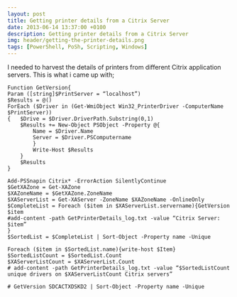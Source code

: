 ```yaml
---
layout: post
title: Getting printer details from a Citrix Server
date: 2013-06-14 13:37:00 +0100
description: Getting printer details from a Citrix Server
img: header/getting-the-printer-details.png
tags: [PowerShell, PoSh, Scripting, Windows]
---
```

I needed to harvest the details of printers from different Citrix application servers. This is what i came up with;

	Function GetVersion{
	Param ([string]$PrintServer = “localhost”)
	$Results = @()
	ForEach ($Driver in (Get-WmiObject Win32_PrinterDriver -ComputerName $PrintServer))
	{ 	$Drive = $Driver.DriverPath.Substring(0,1)
		$Results += New-Object PSObject -Property @{
			Name = $Driver.Name
			Server = $Driver.PSComputername
			}
			Write-Host $Results
		}
		$Results
	}

	Add-PSSnapin Citrix* -ErrorAction SilentlyContinue
	$GetXAZone = Get-XAZone
	$XAZoneName = $GetXAZone.ZoneName
	$XAServerList = Get-XAServer -ZoneName $XAZoneName -OnlineOnly
	$CompleteList = Foreach ($item in $XAServerList.servername){GetVersion $item
	#add-content -path GetPrinterDetails_log.txt -value “Citrix Server: $item”
	}
	$SortedList = $CompleteList | Sort-Object -Property name -Unique

	Foreach ($item in $SortedList.name){write-host $Item}
	$SortedListCount = $SortedList.Count
	$XAServerListCount = $XAServerList.Count
	# add-content -path GetPrinterDetails_log.txt -value “$SortedListCount unique drivers on $XAServerListCount Citrix servers”

	# GetVersion SDCACTXDSKD2 | Sort-Object -Property name -Unique
